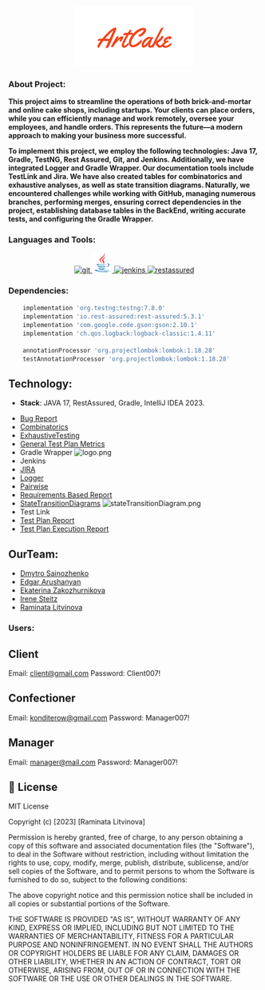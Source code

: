 <h4 align="center">
  <img alt="logo" src="src/test/resources/git/logo.png">
</h4>
<strong>
<h3 align="left">About Project:</h3>
This project aims to streamline the operations of both brick-and-mortar and online cake shops, including startups. Your clients can place orders, while you can efficiently manage and work remotely, oversee your employees, and handle orders. This represents the future—a modern approach to making your business more successful.

To implement this project, we employ the following technologies: Java 17, Gradle, TestNG, Rest Assured, Git, and Jenkins. Additionally, we have integrated Logger and Gradle Wrapper. Our documentation tools include TestLink and Jira. We have also created tables for combinatorics and exhaustive analyses, as well as state transition diagrams. Naturally, we encountered challenges while working with GitHub, managing numerous branches, performing merges, ensuring correct dependencies in the project, establishing database tables in the BackEnd, writing accurate tests, and configuring the Gradle Wrapper.
</strong>

<h3 align="left">Languages and Tools:</h3>
<div align="center">
    <a href="https://git-scm.com/" target="_blank" rel="noreferrer">
        <img src="https://www.vectorlogo.zone/logos/git-scm/git-scm-icon.svg" alt="git" width="40" height="40"/>
    </a>
    <a href="https://www.java.com" target="_blank" rel="noreferrer">
        <img src="https://raw.githubusercontent.com/devicons/devicon/master/icons/java/java-original.svg" alt="java" width="40" height="40"/>
    </a>
    <a href="https://www.jenkins.io" target="_blank" rel="noreferrer">
        <img src="https://www.vectorlogo.zone/logos/jenkins/jenkins-icon.svg" alt="jenkins" width="40" height="40"/>
    </a>
    <a href="https://rest-assured.io/" target="_blank" rel="noreferrer">
        <img src="https://rest-assured.io/img/logo-transparent.png" alt="restassured" width="40" height="40"/>
    </a>
</div>

### Dependencies:

```gradle
    implementation 'org.testng:testng:7.8.0'
    implementation 'io.rest-assured:rest-assured:5.3.1'
    implementation 'com.google.code.gson:gson:2.10.1'
    implementation 'ch.qos.logback:logback-classic:1.4.11'

    annotationProcessor 'org.projectlombok:lombok:1.18.28'
    testAnnotationProcessor 'org.projectlombok:lombok:1.18.28'
``` 

## Technology:
- **Stack**: JAVA 17, RestAssured, Gradle, IntelliJ IDEA 2023. 
* [Bug Report](https://drive.google.com/file/d/1lGPW8iyS4zUpa70Hw-4em2RsYXvpv1Mi/view?usp=sharing)
* [Combinatorics](https://docs.google.com/spreadsheets/d/1zQ0h7WvOutvFR0TaTQO4spvBDTTDVvL-/edit?usp=sharing&ouid=108218146103269297215&rtpof=true&sd=true)
* [ExhaustiveTesting](https://docs.google.com/spreadsheets/d/1PtDNVdbnNxmiD69ewNuRi4A8x2tJqN62/edit?usp=sharing&ouid=108218146103269297215&rtpof=true&sd=true)
* [General Test Plan Metrics](https://drive.google.com/file/d/1l5gXy35zWAKsr7RjzLtw9ZZZeCBFfChg/view?usp=sharing)
* Gradle Wrapper
    ![logo.png](https://github.com/OlegKarimov/ArtCake_QA/blob/features/G4-138-Readme/src/test/resources/git/test%20coverage.png)
* Jenkins
* [JIRA](https://ait-learn.atlassian.net/jira/software/projects/G4/boards/17)
* [Logger](https://drive.google.com/file/d/1GUH7oS-nrXQEUSlXimil_jF8ypImt6I3/view?usp=sharing)
* [Pairwise](https://docs.google.com/spreadsheets/d/1zQ0h7WvOutvFR0TaTQO4spvBDTTDVvL-/edit#gid=1885963630)
* [Requirements Based Report](https://drive.google.com/file/d/1FZiN9wOGxqk_U9-wMzZmyjYtgNmR2bC8/view?usp=sharing)
* [StateTransitionDiagrams](https://drive.google.com/file/d/1jCZeOHxK_pK9AB5j_re0mh_bIjYfGGzv/view)
![stateTransitionDiagram.png](https://github.com/OlegKarimov/ArtCake_QA/blob/features/G4-138-Readme/src/test/resources/git/stateTransitionDiagram.png)
* Test Link
* [Test Plan Report](https://drive.google.com/file/d/1srbKHofVE97yTG6mZHDZ7fMvi9I4k_5I/view?usp=sharing)
* [Test Plan Execution Report](https://drive.google.com/file/d/1LnPq4JpGQjOs89F_q_WbvYf-wNmiAe4L/view?usp=sharing)


## OurTeam:
* [Dmytro Sainozhenko](https://github.com/Sainozhenko)
* [Edgar Arushanyan](https://github.com/Edgar-Arushanyan)
* [Ekaterina Zakozhurnikova](https://github.com/ezakozhurnikova)
* [Irene Steitz](https://github.com/Main77x)
* [Raminata Litvinova](https://github.com/Raminata)



### Users:
## Client
Email: client@gmail.com
Password: Client007!

## Confectioner
Email: konditerow@gmail.com
Password: Manager007!

## Manager
Email: manager@mail.com
Password: Manager007!

## 📝 License

MIT License

Copyright (c) [2023] [Raminata Litvinova]

Permission is hereby granted, free of charge, to any person obtaining a copy
of this software and associated documentation files (the "Software"), to deal
in the Software without restriction, including without limitation the rights
to use, copy, modify, merge, publish, distribute, sublicense, and/or sell
copies of the Software, and to permit persons to whom the Software is
furnished to do so, subject to the following conditions:

The above copyright notice and this permission notice shall be included in all
copies or substantial portions of the Software.

THE SOFTWARE IS PROVIDED "AS IS", WITHOUT WARRANTY OF ANY KIND, EXPRESS OR
IMPLIED, INCLUDING BUT NOT LIMITED TO THE WARRANTIES OF MERCHANTABILITY,
FITNESS FOR A PARTICULAR PURPOSE AND NONINFRINGEMENT. IN NO EVENT SHALL THE
AUTHORS OR COPYRIGHT HOLDERS BE LIABLE FOR ANY CLAIM, DAMAGES OR OTHER
LIABILITY, WHETHER IN AN ACTION OF CONTRACT, TORT OR OTHERWISE, ARISING FROM,
OUT OF OR IN CONNECTION WITH THE SOFTWARE OR THE USE OR OTHER DEALINGS IN THE
SOFTWARE.